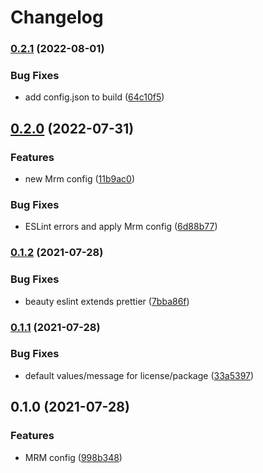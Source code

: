# Changelog

### [0.2.1](https://www.github.com/PiNetwork-js/mrm-preset/compare/v0.2.0...v0.2.1) (2022-08-01)


### Bug Fixes

* add config.json to build ([64c10f5](https://www.github.com/PiNetwork-js/mrm-preset/commit/64c10f53f71f930311d9db79fb840efb97e788ba))

## [0.2.0](https://www.github.com/PiNetwork-js/mrm-preset/compare/v0.1.2...v0.2.0) (2022-07-31)


### Features

* new Mrm config ([11b9ac0](https://www.github.com/PiNetwork-js/mrm-preset/commit/11b9ac02eea12bff57628f21cd1a0634dbe70fb4))


### Bug Fixes

* ESLint errors and apply Mrm config ([6d88b77](https://www.github.com/PiNetwork-js/mrm-preset/commit/6d88b776a73d1a946308c39d75275189b59fc3ff))

### [0.1.2](https://www.github.com/PiNetwork-js/mrm-preset/compare/v0.1.1...v0.1.2) (2021-07-28)

### Bug Fixes

- beauty eslint extends prettier ([7bba86f](https://www.github.com/PiNetwork-js/mrm-preset/commit/7bba86ff516fbb8ed5cf46a81fce39f84d87df0a))

### [0.1.1](https://www.github.com/PiNetwork-js/mrm-preset/compare/v0.1.0...v0.1.1) (2021-07-28)

### Bug Fixes

- default values/message for license/package ([33a5397](https://www.github.com/PiNetwork-js/mrm-preset/commit/33a53979e19889d3660a2eb860e22da2d75d9ddf))

## 0.1.0 (2021-07-28)

### Features

- MRM config ([998b348](https://www.github.com/PiNetwork-js/mrm-preset/commit/998b34819989016a3e6e683f5bed0ea88557ee81))
